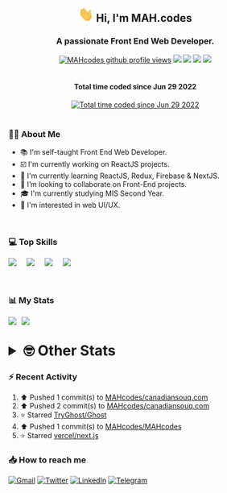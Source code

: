 <h2 align="center"><img src="./Hi.gif" width="30px" height="30px"> Hi, I'm MAH.codes</h2>

<h3 align="center">A passionate Front End Web Developer.</h3>

<div align="center">
  <a href="#"><img src="https://komarev.com/ghpvc/?username=MAHcodes&style=for-the-badge&color=FBA733" alt="MAHcodes github profile views" /></a>
  <a href="https://www.linux.org"><img src="https://img.shields.io/badge/OS-Linux-e06c75?style=for-the-badge&logo=linux" /></a>
	<a href="https://archlinux.org"><img src="https://img.shields.io/badge/DISTRO-Arch-56b6c2?style=for-the-badge&logo=arch-linux" /></a>
	<a href="https://dwm.suckless.org"><img src="https://img.shields.io/badge/WM-DWM-005577?style=for-the-badge&logo=dwm" /></a>
	<a href="https://neovim.io"><img src="https://img.shields.io/badge/IDE-Neovim-98c379?style=for-the-badge&logo=neovim" /></a>
</div>

<br>

<div align="center">
<h4>Total time coded since Jun 29 2022</h4>
<a href="https://wakatime.com/@44eeab2c-51f5-4574-a918-82e5b17d9c49"><img src="https://wakatime.com/badge/user/44eeab2c-51f5-4574-a918-82e5b17d9c49.svg?style=for-the-badge" alt="Total time coded since Jun 29 2022" /></a></div>
<br>

### :man_technologist: About Me

- :books: I'm self-taught Front End Web Developer.
- :ballot_box_with_check: I'm currently working on ReactJS projects.
- :dart: I'm currently learning ReactJS, Redux, Firebase & NextJS.
- :eyes: I’m looking to collaborate on Front-End projects.
- :mortar_board: I'm currently studying MIS Second Year.
- :art: I'm interested in web UI/UX.

<br>

### :computer: Top Skills

<div style="display:flex;">
<img width ='36px' src ='https://raw.githubusercontent.com/rahulbanerjee26/githubAboutMeGenerator/main/icons/html.svg' />
<img width ='36px' src ='https://raw.githubusercontent.com/rahulbanerjee26/githubAboutMeGenerator/main/icons/css.svg' />
<img width ='36px' src ='https://raw.githubusercontent.com/rahulbanerjee26/githubAboutMeGenerator/main/icons/javascript.svg' />
<img width ='36px' src ='https://raw.githubusercontent.com/rahulbanerjee26/githubAboutMeGenerator/main/icons/reactjs.svg' />
</div>

<br>
<br>

### :bar_chart: My Stats

<img src="https://github-readme-stats.vercel.app/api?username=MAHcodes&show_icons=true&locale=en" width="49%" /><span style="display:inline-block;width:2%"></span><img src="https://github-readme-streak-stats.herokuapp.com/?user=MAHcodes&" width="49%" />

<br>

<details>
<summary style="font-size: 1.75rem; font-weight: bold;"><strong style="font-size: 1.75rem; font-weight: bold;"> 🤓 Other Stats </strong></summary>
<br>

<!--START_SECTION:waka-->
![Lines of code](https://img.shields.io/badge/From%20Hello%20World%20I%27ve%20Written-249%20Thousand%20lines%20of%20code-blue)

**🐱 My GitHub Data** 

> 🏆 1,172 Contributions in the Year 2022
 > 
> 📦 343.2 kB Used in GitHub's Storage 
 > 
> 💼 Opted to Hire
 > 
> 📜 25 Public Repositories 
 > 
> 🔑 7 Private Repositories  
 > 
**I'm a Night 🦉** 

```text
🌞 Morning    151 commits    ███░░░░░░░░░░░░░░░░░░░░░░   14.45% 
🌆 Daytime    261 commits    ██████░░░░░░░░░░░░░░░░░░░   24.98% 
🌃 Evening    410 commits    █████████░░░░░░░░░░░░░░░░   39.23% 
🌙 Night      223 commits    █████░░░░░░░░░░░░░░░░░░░░   21.34%

```
📅 **I'm Most Productive on Monday** 

```text
Monday       178 commits    ████░░░░░░░░░░░░░░░░░░░░░   17.03% 
Tuesday      153 commits    ███░░░░░░░░░░░░░░░░░░░░░░   14.64% 
Wednesday    128 commits    ███░░░░░░░░░░░░░░░░░░░░░░   12.25% 
Thursday     128 commits    ███░░░░░░░░░░░░░░░░░░░░░░   12.25% 
Friday       109 commits    ██░░░░░░░░░░░░░░░░░░░░░░░   10.43% 
Saturday     172 commits    ████░░░░░░░░░░░░░░░░░░░░░   16.46% 
Sunday       177 commits    ████░░░░░░░░░░░░░░░░░░░░░   16.94%

```


📊 **This Week I Spent My Time On** 

```text
⌚︎ Time Zone: Asia/Beirut

💬 Programming Languages: 
Lua                      3 hrs 57 mins       ████████░░░░░░░░░░░░░░░░░   32.35% 
JavaScript               3 hrs 27 mins       ███████░░░░░░░░░░░░░░░░░░   28.31% 
TypeScript               1 hr 45 mins        ███░░░░░░░░░░░░░░░░░░░░░░   14.33% 
CSS                      38 mins             █░░░░░░░░░░░░░░░░░░░░░░░░   5.26% 
Other                    34 mins             █░░░░░░░░░░░░░░░░░░░░░░░░   4.64%

🔥 Editors: 
Neovim                   12 hrs 14 mins      █████████████████████████   100.0%

🐱‍💻 Projects: 
dotfiles                 4 hrs               ████████░░░░░░░░░░░░░░░░░   32.75% 
portfolio                2 hrs 37 mins       █████░░░░░░░░░░░░░░░░░░░░   21.42% 
canadiansouq.com         2 hrs 4 mins        ████░░░░░░░░░░░░░░░░░░░░░   16.92% 
lunarvim.org             1 hr 28 mins        ███░░░░░░░░░░░░░░░░░░░░░░   12.11% 
Unknown Project          1 hr 23 mins        ██░░░░░░░░░░░░░░░░░░░░░░░   11.41%

💻 Operating System: 
Linux                    12 hrs 14 mins      █████████████████████████   100.0%

```

**I Mostly Code in JavaScript** 

```text
JavaScript               15 repos            ██████████████░░░░░░░░░░░   55.56% 
Python                   3 repos             ██░░░░░░░░░░░░░░░░░░░░░░░   11.11% 
CSS                      2 repos             █░░░░░░░░░░░░░░░░░░░░░░░░   7.41% 
TypeScript               2 repos             █░░░░░░░░░░░░░░░░░░░░░░░░   7.41% 
HTML                     1 repo              █░░░░░░░░░░░░░░░░░░░░░░░░   3.7%

```



 Last Updated on 19/12/2022 18:41:28 UTC
<!--END_SECTION:waka-->

</details>

### :zap: Recent Activity

<!--RECENT_ACTIVITY:start-->
1. ⬆️ Pushed 1 commit(s) to [MAHcodes/canadiansouq.com](https://github.com/MAHcodes/canadiansouq.com)
2. ⬆️ Pushed 2 commit(s) to [MAHcodes/canadiansouq.com](https://github.com/MAHcodes/canadiansouq.com)
3. ⭐ Starred [TryGhost/Ghost](https://github.com/TryGhost/Ghost)
4. ⬆️ Pushed 1 commit(s) to [MAHcodes/MAHcodes](https://github.com/MAHcodes/MAHcodes)
5. ⭐ Starred [vercel/next.js](https://github.com/vercel/next.js)
<!--RECENT_ACTIVITY:end-->

### :inbox_tray: How to reach me

[![Gmail](https://img.shields.io/badge/Gmail-D14836?style=for-the-badge&logo=gmail&logoColor=white)](mailto:mhmdalihsen102@gmail.com)
[![Twitter](https://img.shields.io/badge/Twitter-1DA1F2?style=for-the-badge&logo=twitter&logoColor=white)](https://twitter.com/MhmdAliHsen)
[![LinkedIn](https://img.shields.io/badge/LinkedIn-0077B5?style=for-the-badge&logo=linkedin&logoColor=white)](https://www.linkedin.com/in/mah-codes-66b0671b7/)
[![Telegram](https://img.shields.io/badge/Telegram-2CA5E0?style=for-the-badge&logo=telegram&logoColor=white&bgColor=black)](https://t.me/mhmdalihsen)
